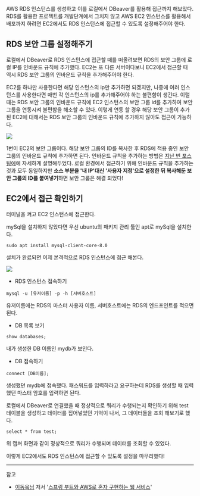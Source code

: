 AWS RDS 인스턴스를 생성하고 이를 로컬에서 DBeaver를 활용해 접근까지 해보았다.
RDS를 활용한 프로젝트를 개발단계에서 그치지 않고 AWS EC2 인스턴스를 활용해서 배포까지 하려면 EC2에서도 RDS 인스턴스에 접근할 수 있도록 설정해주어야 한다.

## RDS 보안 그룹 설정해주기

로컬에서 DBeaver로 RDS 인스턴스에 접근할 때를 떠올려보면 RDS의 보안 그룹에 로컬 IP를 인바운드 규칙에 추가했다.
EC2는 또 다른 서버이다보니 EC2에서 접근할 때 역시 RDS 보안 그룹의 인바운드 규칙을 추가해주어야 한다.

EC2를 하나만 사용한다면 해당 인스턴스의 ip만 추가하면 되겠지만, 나중에 여러 인스턴스를 사용한다면 매번 각 인스턴스의 ip를 추가해주어야 하는 불편함이 생긴다.
이럴 때는 RDS 보안 그룹의 인바운드 규칙에 EC2 인스턴스의 보안 그룹 id를 추가하여 보안 그룹을 연동시켜 불편함을 해소할 수 있다. 이렇게 연동 할 경우 해당 보안 그룹이 추가 된 EC2에 대해서는 RDS 보안 그룹의 인바운드 규칙에 추가하지 않아도 접근이 가능하다.

![](https://velog.velcdn.com/images/shawnhansh/post/7dee0e9a-d682-4c4f-9c07-6e7d113028a1/image.png)

1번이 EC2의 보안 그룹이다.
해당 보안 그룹의 ID를 복사한 후 RDS에 적용 중인 보안 그룹의 인바운드 규칙에 추가하면 된다.
인바운드 규칙을 추가하는 방법은 [지난 번 포스팅에](https://velog.io/@shawnhansh/AWS-RDS-DBeaver%EC%97%90-%EC%97%B0%EA%B2%B0%ED%95%98%EA%B8%B0)에 자세하게 설명해두었다.
로컬 환경에서 접근하기 위해 인바운드 규칙을 추가하는 것과 모두 동일하지만 **소스 부분을 '내 IP'대신 '사용자 지정'으로 설정한 뒤 복사해둔 보안 그룹의 ID를 붙여넣기**하면 보안 그룹은 해결 되었다!

## EC2에서 접근 확인하기

터미널을 켜고 EC2 인스턴스에 접근한다.

mySql을 설치하지 않았다면 우선 ubuntu의 패키지 관리 툴인 apt로 mySql을 설치한다.

```
sudo apt install mysql-client-core-8.0
```

설치가 완료되면 이제 본격적으로 RDS 인스턴스에 접근 해본다.

![](https://velog.velcdn.com/images/shawnhansh/post/fbe0a768-9181-4d25-87cf-c4453b14560b/image.png)

- RDS 인스턴스 접속하기
```
mysql -u [유저이름] -p -h [서버호스트]
```

유저이름에는 RDS의 마스터 사용자 이름, 서버호스트에는 RDS의 엔드포인트를 적으면 된다.

- DB 목록 보기
```
show databases;
```
내가 생성한 DB 이름인 mydb가 보인다.

- DB 접속하기
```
connect [DB이름];
```
생성했던 mydb에 접속했다.
패스워드를 입력하라고 요구하는데 RDS를 생성할 때 입력했던 마스터 암호를 입력하면 된다.

로컬에서 DBeaver로 연결했을 때 정상적으로 쿼리가 수행되는지 확인하기 위해 test 테이블을 생성하고 데이터를 집어넣었던 기억이 나서, 그 데이터들을 조회 해보기로 했다.

```
select * from test;
```

위 캡쳐 화면과 같이 정상적으로 쿼리가 수행되며 데이터를 조회할 수 있었다.

이렇게 EC2에서도 RDS 인스턴스에 접근할 수 있도록 설정을 마무리했다!

---
참고
- [이동욱님](https://jojoldu.tistory.com/) 저서 '[스프링 부트와 AWS로 혼자 구현하는 웹 서비스](http://www.kyobobook.co.kr/product/detailViewKor.laf?ejkGb=KOR&mallGb=KOR&barcode=9788965402602)'